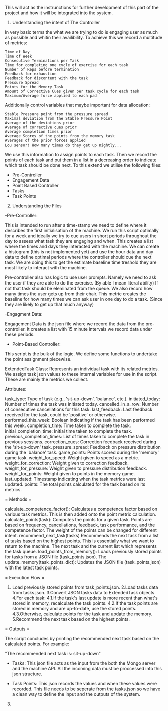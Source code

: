 This will act as the instrunctions for further development of this part of the project and how it will be integrated into the system.

1. Understanding the intent of The Controller

In very basic terms the what we are trying to do is engaging user as much as possible and whitin their availibility. To achieve this we record a multitude of metrics:

    Time of Day 
    Time of Week
    Consecutive Terminations per Task  
    Time for completing one cycle of exercise for each task 
    Number of Reps before termination 
    Feedback for exhaustion 
    Feedback for discontent with the task
    Pressure Spread 
    Points for the Memory Task 
    Amount of Corrective Cues given per task cycle for each task 
    Maximum/Average force applied to each pad 

Additionally control variables that maybe important for data allocation: 

    Stable Pressure point from the pressure spread 
    Maximal deviation from the Stable Pressure Point 
    Average of the deviations prior 
    Average of corrective cues prior 
    Average completion times prior 
    Average Scores of the points from the memory task 
    Averages of the prior forces applied 
    Lou sensor! How many times do they get up nightly... 

We use this information to assign points to each task. Then we record the points of each task and put them in a list in a decreasing order to indicate which task should be done next. To this extend we utilise the following files:

- Pre-Controller
- Engagement Data
- Point Based Controller
- Tasks
- Task Points

2. Understanding the Files

-Pre-Controller:

This is intended to run after a time-stamp we need to define where it describes the first initialisation of the machine. We run this script optimally for a week and ideally we try to cue users in short periods throughout the day to assess what task they are engaging and when. This creates a list where the times and days they interacted with the machine. We can create a histogram (this is not implemented yet) and use the hour data and day data to define optimal periods where the controller should cue the next task. We are doing this to get the estimate baseline time treshold they are most likely to interact with the machine.

Pre-controller also has logic to use user prompts. Namely we need to ask the user if they are able to do the exercise. (By able I mean literal ability) If not that task should be eleminated from the queue. We also record how many times the user gets up from their chair. This metric creates the baseline for how many times we can ask user in one day to do a task. (Since they are likely to get up that much anyway)

-Engagment Data:

Engagement Data is the json file where we record the data from the pre-controller. It creates a list with 15 minute intervals we record data under these periods.

- Point-Based Controller:

This script is the bulk of the logic. We define some functions to undertake the point assignment piecewise.


ExtendedTask Class: Represents an individual task with its related metrics. We assign task json values to these internal variables for use in the script. These are mainly the metrics we collect.

  Attributes:

  task_type: Type of task (e.g., 'sit-up-down', 'balance', etc.).
  initiated_today: Number of times the task was initiated today.
  cancelled_in_a_row: Number of consecutive cancellations for this task.
  last_feedback: Last feedback received for the task, could be 'positive' or otherwise.
  performed_this_week: Boolean indicating if the task has been performed this week.
  completion_time: Time taken to complete the task.
  initial_completion_time: Initial time taken to complete the task.
  previous_completion_times: List of times taken to complete the task in previous sessions.
  correction_cues: Correction feedback received during the 'sit-up-down' task.
  pressure_spread: Feedback on pressure distribution during the 'balance' task.
  game_points: Points scored during the 'memory' game task.
  weight_for_speed: Weight given to speed as a metric.
  weight_for_correction: Weight given to correction feedback.
  weight_for_pressure: Weight given to pressure distribution feedback.
  weight_for_points: Weight given to points in the memory game.
  last_updated: Timestamp indicating when the task metrics were last updated.
  points: The total points calculated for the task based on its metrics.

= Methods =

calculate_competence_factor(): Calculates a competence factor based on various task metrics. This is then added onto the point metric calculation.
calculate_points(task): Computes the points for a given task. Points are based on frequency, cancellations, feedback, task performance, and the competence factor. The weight of the points can be changed for different intent.
recommend_next_task(tasks) Recommends the next task from a list of tasks based on the highest points. This is essentially what we want to return to the machine. The next task and the current list which represents the task queue.
load_points_from_memory(): Loads previously stored points for tasks from a JSON file (task_points.json). The 
update_memory(task_points_dict): Updates the JSON file (task_points.json) with the latest task points.

= Execution Flow =

  1. Load previously stored points from task_points.json.
  2.Load tasks data from tasks.json.
  3.Convert JSON tasks data to ExtendedTask objects.
  4.For each task:
    4.1.If the task's last update is more recent than what's stored in memory, recalculate the task points.
    4.2.If the task points are stored in memory and are up-to-date, use the stored points.
    4.3.Otherwise, calculate points for the task and update the memory.
  5.Recommend the next task based on the highest points.

= Outputs =

The script concludes by printing the recommended next task based on the calculated points. For example:

"The recommended next task is: sit-up-down"


- Tasks: This json file acts as the input from the both the Mongo server and the machine API. All the incoming data must be proccessed into this json structure.

- Task Points: This json records the values and when these values were recorded. This file needs to be seperate from the tasks.json so we have a clean way to define the input and the outputs of the system.



3. 
